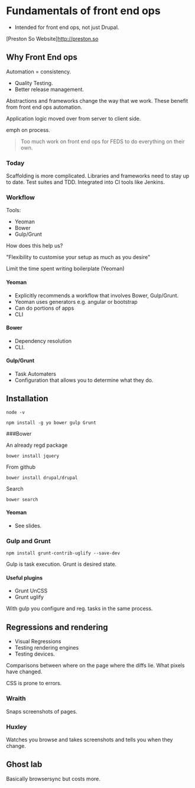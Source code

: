 # Fundamentals of front end ops

- Intended for front end ops, not just Drupal.

[Preston So Website]http://preston.so

## Why Front End ops

Automation = consistency.
- Quality Testing.
- Better release management.

Abstractions and frameworks change the way that we work. These benefit from front end ops automation.

Application logic moved over from server to client side.

emph on process.

<blockquote>
Too much work on front end ops for FEDS to do everything on their own.
</blockquote>

### Today

Scaffolding is more complicated. Libraries and frameworks need to stay up to date.
Test suites and TDD. Integrated into CI tools like Jenkins.

### Workflow
Tools:
- Yeoman
- Bower
- Gulp/Grunt

How does this help us?

"Flexibility to customise your setup as much as you desire"

Limit the time spent writing boilerplate (Yeoman)

#### Yeoman
- Explicitly recommends a workflow that involves Bower, Gulp/Grunt.
- Yeoman uses generators e.g. angular or bootstrap
- Can do portions of apps
- CLI

#### Bower

- Dependency resolution
- CLI.

#### Gulp/Grunt
- Task Automaters
- Configuration that allows you to determine what they do.

## Installation

````
node -v
````

````
npm install -g yo bower gulp Grunt
````
###Bower

An already regd package

````
bower install jquery
````

From github
````
bower install drupal/drupal
````

Search

````
bower search
````

#### Yeoman

- See slides.

### Gulp and Grunt

````
npm install grunt-contrib-uglify --save-dev
````
Gulp is task execution. Grunt is desired state.


#### Useful plugins
- Grunt UnCSS
- Grunt uglify

With gulp you configure and reg. tasks in the same process.

## Regressions and rendering

- Visual Regressions
- Testing rendering engines
- Testing devices.

Comparisons between where on the page where the diffs lie. What pixels have changed.

CSS is prone to errors.

### Wraith

Snaps screenshots of pages.

### Huxley

Watches you browse and takes screenshots and tells you when they change.

## Ghost lab

Basically browsersync but costs more.

